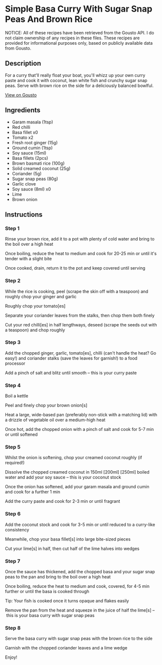 # Simple Basa Curry With Sugar Snap Peas And Brown Rice

NOTICE: All of these recipes have been retrieved from the Gousto API. I do not claim ownership of any recipes in these files. These recipes are provided for informational purposes only, based on publicly available data from Gousto.

## Description

For a curry that'll really float your boat, you'll whizz up your own curry paste and cook it with coconut, lean white fish and crunchy sugar snap peas. Serve with brown rice on the side for a deliciously balanced bowlful. 

[View on Gousto](https://www.gousto.co.uk/recipes/cookbook/joes-easy-fish-curry)

## Ingredients

- Garam masala (1tsp)
- Red chilli
- Basa fillet x0
- Tomato x2
- Fresh root ginger (15g)
- Ground cumin (1tsp)
- Soy sauce (15ml)
- Basa fillets (2pcs)
- Brown basmati rice (100g)
- Solid creamed coconut (25g)
- Coriander (5g)
- Sugar snap peas (80g)
- Garlic clove
- Soy sauce (8ml) x0
- Lime
- Brown onion

## Instructions


### Step 1

Rinse your brown rice, add it to a pot with plenty of cold water and bring to the boil over a high heat

Once boiling, reduce the heat to medium and cook for 20-25 min or until it's tender with a slight bite

Once cooked, drain, return it to the pot and keep covered until serving


### Step 2

While the rice is cooking, peel (scrape the skin off with a teaspoon) and roughly chop your ginger and garlic

Roughly chop your tomato[es]

Separate your coriander leaves from the stalks, then chop them both finely

Cut your red chilli[es] in half lengthways, deseed (scrape the seeds out with a teaspoon) and chop roughly


### Step 3

Add the chopped ginger, garlic, tomato[es], chilli (can't handle the heat? Go easy!) and coriander stalks (save the leaves for garnish!) to a food processor

Add a pinch of salt and blitz until smooth – this is your curry paste


### Step 4

Boil a kettle

Peel and finely chop your brown onion[s]

Heat a large, wide-based pan (preferably non-stick with a matching lid) with a drizzle of vegetable oil over a medium-high heat

Once hot, add the chopped onion with a pinch of salt and cook for 5-7 min or until softened


### Step 5

Whilst the onion is softening, chop your creamed coconut roughly (if required!)

Dissolve the chopped creamed coconut in 150ml <span class="text-purple">[200ml]</span> <span class="text-danger">[250ml]</span> boiled water and add your soy sauce – this is your coconut stock

Once the onion has softened, add your garam masala and ground cumin and cook for a further 1 min

Add the curry paste and cook for 2-3 min or until fragrant


### Step 6

Add the coconut stock and cook for 3-5 min or until reduced to a curry-like consistency

Meanwhile, chop your basa fillet[s] into large bite-sized pieces

Cut your lime[s] in half, then cut half of the lime halves into wedges


### Step 7

Once the sauce has thickened, add the chopped basa and your sugar snap peas to the pan and bring to the boil over a high heat

Once boiling, reduce the heat to medium and cook, covered, for 4-5 min further or until the basa is cooked through

Tip: Your fish is cooked once it turns opaque and flakes easily

Remove the pan from the heat and squeeze in the juice of half the lime[s] – this is your basa curry with sugar snap peas

### Step 8

Serve the basa curry with sugar snap peas with the brown rice to the side

Garnish with the chopped coriander leaves and a lime wedge

Enjoy!

